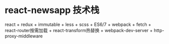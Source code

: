 # react-newsapp 技术栈
 react + redux + immutable + less + scss + ES6/7 + webpack + fetch + react-router按需加载 + react-transform热替换 + webpack-dev-server + http-proxy-middleware 
